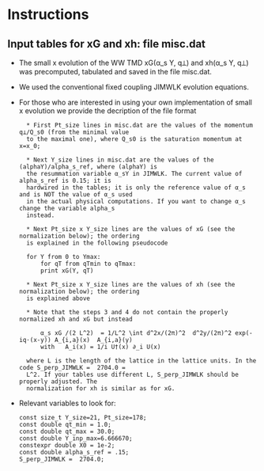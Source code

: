 # Instructions

## Input tables for xG and xh: file misc.dat

* The small x evolution of the WW TMD xG(α_s Y, q⟂) and xh(α_s Y, q⟂) was precomputed, tabulated and saved in the file misc.dat.

* We used the conventional fixed coupling JIMWLK evolution equations.

* For those who are interested in using your own implementation of small x evolution we provide the
decription of the file format

		* First Pt_size lines in misc.dat are the values of the momentum q⟂/Q_s0 (from the minimal value
		to the maximal one), where Q_s0 is the saturation momentum at x=x_0;

		* Next Y_size lines in misc.dat are the values of the (alphaY)/alpha_s_ref, where (alphaY) is
		the resummation variable α_sY in JIMWLK. The current value of alpha_s_ref is 0.15; it is
		hardwired in the tables; it is only the reference value of α_s and is NOT the value of α_s used
		in the actual physical computations. If you want to change α_s change the variable alpha_s
		instead.

		* Next Pt_size x Y_size lines are the values of xG (see the normalization below); the ordering
		is explained in the following pseudocode

		for Y from 0 to Ymax:
			for qT from qTmin to qTmax:
			print xG(Y, qT)      

		* Next Pt_size x Y_size lines are the values of xh (see the normalization below); the ordering
		is explained above

		* Note that the steps 3 and 4 do not contain the properly normalized xh and xG but instead

			α_s xG /(2 L^2)  = 1/L^2 \int d^2x/(2π)^2  d^2y/(2π)^2 exp(-iq⋅(x-y)) A_{i,a}(x)  A_{i,a}(y)
			with   A_i(x) = 1/i U†(x) ∂_i U(x)

		where L is the length of the lattice in the lattice units. In the code S_perp_JIMWLK =  2704.0 =
		L^2. If your tables use different L, S_perp_JIMWLK should be properly adjusted. The
		normalization for xh is similar as for xG.

* Relevant variables to look for:
	```
	const size_t Y_size=21, Pt_size=178;
	const double qt_min = 1.0;
	const double qt_max = 30.0;
	const double Y_inp_max=6.666670;
	constexpr double X0 = 1e-2;
	const double alpha_s_ref = .15;
	S_perp_JIMWLK =  2704.0;
	```
